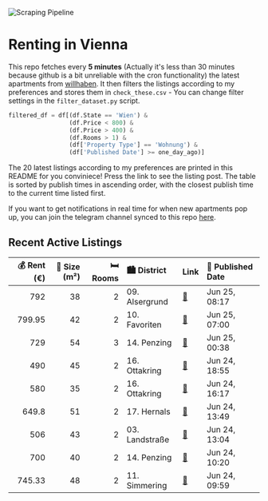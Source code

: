 ![Scraping Pipeline](https://github.com/AthomsG/renting-in-vienna/actions/workflows/run_pipeline.yml/badge.svg)


# Renting in Vienna

This repo fetches every **5 minutes** (Actually it's less than 30 minutes because github is a bit unreliable with the cron functionality) the latest apartments from [willhaben](https://www.willhaben.at/).
It then filters the listings according to my preferences and stores them in `check_these.csv` - You can change filter settings in the `filter_dataset.py` script.

```python
filtered_df = df[(df.State == 'Wien') & 
                 (df.Price < 800) &
                 (df.Price > 400) &
                 (df.Rooms > 1) &
                 (df['Property Type'] == 'Wohnung') &
                 (df['Published Date'] >= one_day_ago)]
```

The 20 latest listings according to my preferences are printed in this README for you conviniece! Press the link to see the listing post.
The table is sorted by publish times in ascending order, with the closest publish time to the current time listed first.

If you want to get notifications in real time for when new apartments pop up, you can join the telegram channel synced to this repo [here](https://t.me/+1HPAYOf5BSsyNTlk).

## Recent Active Listings

|   💰 Rent (€) |   📏 Size (m²) |   🛏️ Rooms | 🏙️ District    | Link                                                                                                                                                                                                             | 📅 Published Date   |
|-------------:|--------------:|-----------:|:---------------|:-----------------------------------------------------------------------------------------------------------------------------------------------------------------------------------------------------------------|:-------------------|
|       792    |            38 |          2 | 09. Alsergrund | [🔗](https://www.willhaben.at/iad/immobilien/d/mietwohnungen/wien/wien-1090-alsergrund/feines-2-zimmerappartment-im-servitenviertel-2048607101/)                                                                  | Jun 25, 08:17      |
|       799.95 |            42 |          2 | 10. Favoriten  | [🔗](https://www.willhaben.at/iad/immobilien/d/mietwohnungen/wien/wien-1100-favoriten/gut-geschnittene-2-zimmerwohnung-mit-balkon_t15_provisionsfrei%21-1745899125/)                                              | Jun 25, 07:00      |
|       729    |            54 |          3 | 14. Penzing    | [🔗](https://www.willhaben.at/iad/immobilien/d/mietwohnungen/wien/wien-1140-penzing/bitte-den-text-f%C3%BCr-einen-besichtigungstermin-lesen-%28siehe-weiter-unten%29-1233175223/)                                 | Jun 25, 00:38      |
|       490    |            45 |          2 | 16. Ottakring  | [🔗](https://www.willhaben.at/iad/immobilien/d/mietwohnungen/wien/wien-1160-ottakring/2-zimmer-gemeindewohnung-%2845-m%C2%B2%29-%7C-direktvergabe-nur-mit-vormerkschein-vor-31.05.25-1215666961/)                 | Jun 24, 18:55      |
|       580    |            35 |          2 | 16. Ottakring  | [🔗](https://www.willhaben.at/iad/immobilien/d/mietwohnungen/wien/wien-1160-ottakring/sommerwohnung-f%C3%BCr-den-august-1209535151/)                                                                              | Jun 24, 16:17      |
|       649.8  |            51 |          2 | 17. Hernals    | [🔗](https://www.willhaben.at/iad/immobilien/d/mietwohnungen/wien/wien-1170-hernals/top-dachgeschoss-am-dornerplatz-1957868661/)                                                                                  | Jun 24, 13:49      |
|       506    |            43 |          2 | 03. Landstraße | [🔗](https://www.willhaben.at/iad/immobilien/d/mietwohnungen/wien/wien-1030-landstra%C3%9Fe/%28reserviert%29-gemeindewohnung-im-3.-bezirk-mit-vormerkschein-1067587977/)                                          | Jun 24, 13:04      |
|       700    |            40 |          2 | 14. Penzing    | [🔗](https://www.willhaben.at/iad/immobilien/d/mietwohnungen/wien/wien-1140-penzing/sanierter-neubau-2-zimmer-mit-einbauk%C3%BCche-n%C3%A4he-ameisbr%C3%BCcke-hiezing-u4-keine-abl%C3%B6se-%21%21%21-1453069059/) | Jun 24, 10:20      |
|       745.33 |            48 |          2 | 11. Simmering  | [🔗](https://www.willhaben.at/iad/immobilien/d/mietwohnungen/wien/wien-1110-simmering/balkonwohnung-in-n%C3%A4he-des-flughafens%21-1839962784/)                                                                   | Jun 24, 09:59      |
